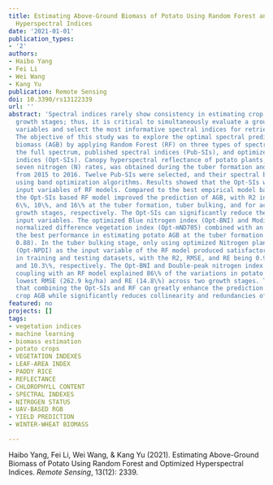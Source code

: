 ```yaml
---
title: Estimating Above-Ground Biomass of Potato Using Random Forest and Optimized
  Hyperspectral Indices
date: '2021-01-01'
publication_types:
- '2'
authors:
- Haibo Yang
- Fei Li
- Wei Wang
- Kang Yu
publication: Remote Sensing
doi: 10.3390/rs13122339
url: ''
abstract: 'Spectral indices rarely show consistency in estimating crop traits across
  growth stages; thus, it is critical to simultaneously evaluate a group of spectral
  variables and select the most informative spectral indices for retrieving crop traits.
  The objective of this study was to explore the optimal spectral predictors for above-ground
  biomass (AGB) by applying Random Forest (RF) on three types of spectral predictors:
  the full spectrum, published spectral indices (Pub-SIs), and optimized spectral
  indices (Opt-SIs). Canopy hyperspectral reflectance of potato plants, treated with
  seven nitrogen (N) rates, was obtained during the tuber formation and tuber bulking
  from 2015 to 2016. Twelve Pub-SIs were selected, and their spectral bands were optimized
  using band optimization algorithms. Results showed that the Opt-SIs were the best
  input variables of RF models. Compared to the best empirical model based on Opt-SIs,
  the Opt-SIs based RF model improved the prediction of AGB, with R2 increased by
  6\%, 10\%, and 16\% at the tuber formation, tuber bulking, and for across the two
  growth stages, respectively. The Opt-SIs can significantly reduce the number of
  input variables. The optimized Blue nitrogen index (Opt-BNI) and Modified red-edge
  normalized difference vegetation index (Opt-mND705) combined with an RF model showed
  the best performance in estimating potato AGB at the tuber formation stage (R2 =
  0.88). In the tuber bulking stage, only using optimized Nitrogen planar domain index
  (Opt-NPDI) as the input variable of the RF model produced satisfactory accuracy
  in training and testing datasets, with the R2, RMSE, and RE being 0.92, 208.6 kg/ha,
  and 10.3\%, respectively. The Opt-BNI and Double-peak nitrogen index (Opt-NDDA)
  coupling with an RF model explained 86\% of the variations in potato AGB, with the
  lowest RMSE (262.9 kg/ha) and RE (14.8\%) across two growth stages. This study shows
  that combining the Opt-SIs and RF can greatly enhance the prediction accuracy for
  crop AGB while significantly reduces collinearity and redundancies of spectral data.'
featured: no
projects: []
tags:
- vegetation indices
- machine learning
- biomass estimation
- potato crops
- VEGETATION INDEXES
- LEAF-AREA INDEX
- PADDY RICE
- REFLECTANCE
- CHLOROPHYLL CONTENT
- SPECTRAL INDEXES
- NITROGEN STATUS
- UAV-BASED RGB
- YIELD PREDICTION
- WINTER-WHEAT BIOMASS

---
```


Haibo Yang, Fei Li, Wei Wang, & Kang Yu (2021). Estimating Above-Ground Biomass of Potato Using Random Forest and Optimized Hyperspectral Indices. *Remote Sensing*, 13(12): 2339.
